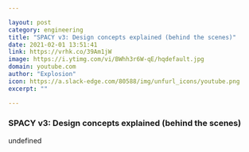 ```yaml
---

layout: post
category: engineering
title: "SPACY v3: Design concepts explained (behind the scenes)"
date: 2021-02-01 13:51:41
link: https://vrhk.co/39Am1jW
image: https://i.ytimg.com/vi/BWhh3r6W-qE/hqdefault.jpg
domain: youtube.com
author: "Explosion"
icon: https://a.slack-edge.com/80588/img/unfurl_icons/youtube.png
excerpt: ""

---
```


### SPACY v3: Design concepts explained (behind the scenes)

undefined